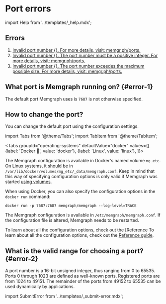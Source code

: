 # Port errors

import Help from '../templates/_help.mdx';

<Help/>

## Errors

1. [Invalid port number {}. For more details, visit: memgr.ph/ports.](#error-1)
2. [Invalid port number {}. The port number must be a positive integer. For more
   details, visit: memgr.ph/ports.](#error-2)
3. [Invalid port number {}. The port number exceedes the maximum possible size.
   For more details, visit: memgr.ph/ports.](#error-2)

## What port is Memgraph running on? {#error-1}

The default port Memgraph uses is `7687` is not otherwise specified.

## How to change the port?

You can change the default port using the configuration settings.

import Tabs from '@theme/Tabs';
import TabItem from '@theme/TabItem';

<Tabs
  groupId="operating-systems"
  defaultValue="docker"
  values={[
    {label: 'Docker 🐳', value: 'docker'},
    {label: 'Linux', value: 'linux'},
  ]}>
  <TabItem value="docker">

The Memgraph configuration is available in Docker's named volume `mg_etc`. On
Linux systems, it should be in
`/var/lib/docker/volumes/mg_etc/_data/memgraph.conf`. Keep in mind that this way
of specifying configuration options is only valid if Memgraph was started [using
volumes](/memgraph/how-to-guides/work-with-docker).

When using Docker, you can also specify the configuration options in the `docker
run` command:

```
docker run -p 7687:7687 memgraph/memgraph --log-level=TRACE
```

  </TabItem>
  <TabItem value="linux">

The Memgraph configuration is available in `/etc/memgraph/memgraph.conf`. If the
configuration file is altered, Memgraph needs to be restarted.

  </TabItem>
</Tabs>

To learn about all the configuration options, check out the [Reference To learn
about all the configuration options, check out the [Reference
guide](/memgraph/reference-guide/configuration).

## What is the valid range for choosing a port? {#error-2}

A port number is a 16-bit unsigned integer, thus ranging from 0 to 65535. Ports
0 through 1023 are defined as well-known ports. Registered ports are from 1024
to 49151. The remainder of the ports from 49152 to 65535 can be used dynamically
by applications.

import SubmitError from '../templates/_submit-error.mdx';

<SubmitError/>

